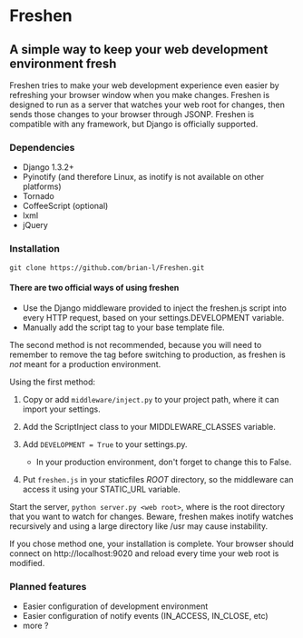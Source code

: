 # Freshen 

## A simple way to keep your web development environment fresh

Freshen tries to make your web development experience even easier by refreshing your browser window when you make changes. Freshen is designed to run as a server that watches your web root for changes, then sends those changes to your browser through JSONP. Freshen is compatible with any framework, but Django is officially supported.

### Dependencies

* Django 1.3.2+
* Pyinotify (and therefore Linux, as inotify is not available on other platforms)
* Tornado
* CoffeeScript (optional)
* lxml
* jQuery

### Installation

`git clone https://github.com/brian-l/Freshen.git`

#### There are two official ways of using freshen

* Use the Django middleware provided to inject the freshen.js script into every HTTP request, based on your settings.DEVELOPMENT variable.
* Manually add the script tag to your base template file.

The second method is not recommended, because you will need to remember to remove the tag before switching to production, as freshen is *not* meant for a production environment.

Using the first method:

1. Copy or add `middleware/inject.py` to your project path, where it can import your settings.

2. Add the ScriptInject class to your MIDDLEWARE_CLASSES variable. 

3. Add `DEVELOPMENT = True` to your settings.py. 

	* In your production environment, don't forget to change this to False. 

4. Put `freshen.js` in your staticfiles *ROOT* directory, so the middleware can access it using your STATIC_URL variable.

Start the server, `python server.py <web root>`, where <web root> is the root directory that you want to watch for changes. Beware, freshen makes inotify watches recursively and using a large directory like /usr may cause instability. 

If you chose method one, your installation is complete. Your browser should connect on http://localhost:9020 and reload every time your web root is modified.

### Planned features

* Easier configuration of development environment
* Easier configuration of notify events (IN_ACCESS, IN_CLOSE, etc)
* more ?
